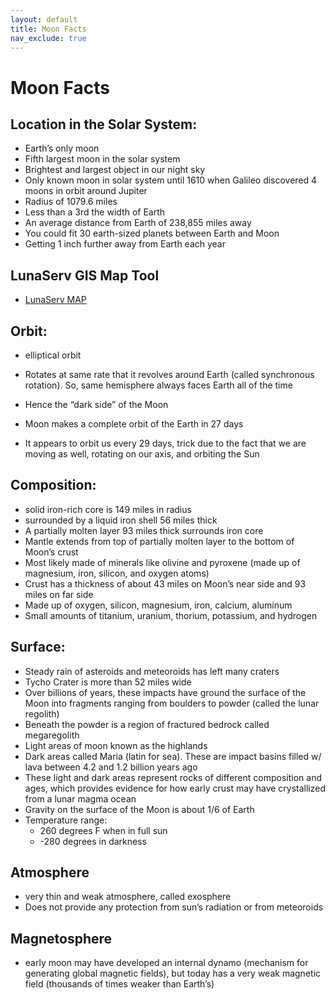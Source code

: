 ```yaml
---
layout: default
title: Moon Facts
nav_exclude: true
---
```

# Moon Facts

## Location in the Solar System:

- Earth’s only moon
- Fifth largest moon in the solar system
- Brightest and largest object in our night sky
- Only known moon in solar system until 1610 when Galileo discovered 4 moons in orbit around Jupiter
- Radius of 1079.6 miles
- Less than a 3rd the width of Earth
- An average distance from Earth of 238,855 miles away
- You could fit 30 earth-sized planets between Earth and Moon
- Getting 1 inch further away from Earth each year

## LunaServ GIS Map Tool
- [LunaServ MAP](https://webmap.lroc.asu.edu/lunaserv.html)

## Orbit:

- elliptical orbit
- Rotates at same rate that it revolves around Earth (called synchronous rotation). So, same hemisphere always faces Earth all of the time
- Hence the “dark side” of the Moon

- Moon makes a complete orbit of the Earth in 27 days
- It appears to orbit us every 29 days, trick due to the fact that we are moving as well, rotating on our axis, and orbiting the Sun

## Composition:

- solid iron-rich core is 149 miles in radius
- surrounded by a liquid iron shell 56 miles thick
- A partially molten layer 93 miles thick surrounds iron core
- Mantle extends from top of partially molten layer to the bottom of Moon’s crust
- Most likely made of minerals like olivine and pyroxene (made up of magnesium, iron, silicon, and oxygen atoms)
- Crust has a thickness of about 43 miles on Moon’s near side and 93 miles on far side
- Made up of oxygen, silicon, magnesium, iron, calcium, aluminum
- Small amounts of titanium, uranium, thorium, potassium, and hydrogen

## Surface:

- Steady rain of asteroids and meteoroids has left many craters
- Tycho Crater is more than 52 miles wide
- Over billions of years, these impacts have ground the surface of the Moon into fragments ranging from boulders to powder (called the lunar regolith)
- Beneath the powder is a region of fractured bedrock called megaregolith
- Light areas of moon known as the highlands
- Dark areas called Maria (latin for sea). These are impact basins filled w/ lava between 4.2 and 1.2 billion years ago
- These light and dark areas represent rocks of different composition and ages, which provides evidence for how early crust may have crystallized from a lunar magma ocean
- Gravity on the surface of the Moon is about 1/6 of Earth
- Temperature range:
	- 260 degrees F when in full sun
	- -280 degrees in darkness

## Atmosphere

- very thin and weak atmosphere, called exosphere
- Does not provide any protection from sun’s radiation or from meteoroids

## Magnetosphere

- early moon may have developed an internal dynamo (mechanism for generating global magnetic fields), but today has a very weak magnetic field (thousands of times weaker than Earth’s)

